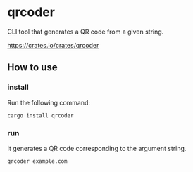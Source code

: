 # qrcoder

CLI tool that generates a QR code from a given string.

https://crates.io/crates/qrcoder

## How to use

### install

Run the following command:

`cargo install qrcoder`

### run

It generates a QR code corresponding to the argument string.

`qrcoder example.com`
